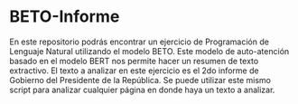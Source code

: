 # BETO-Informe
En este repositorio podrás encontrar un ejercicio de Programación de Lenguaje Natural utilizando el modelo BETO. Este modelo de auto-atención basado en el modelo BERT nos permite hacer un resumen de texto extractivo.
El texto a analizar en este ejercicio es el 2do informe de Gobierno del Presidente de la República.
Se puede utilizar este mismo script para analizar cualquier página en donde haya un texto a analizar.
